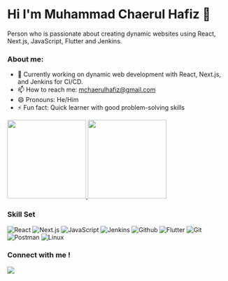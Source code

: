 # Hi I'm Muhammad Chaerul Hafiz 👋

Person who is passionate about creating dynamic websites using React, Next.js, JavaScript, Flutter and Jenkins.

### About me:

- 🌱 Currently working on dynamic web development with React, Next.js, and Jenkins for CI/CD.
- 📫 How to reach me: mchaerulhafiz@gmail.com
- 😄 Pronouns: He/Him
- ⚡ Fun fact: Quick learner with good problem-solving skills

</details>
<p align="left">
<a href="https://github.com/mchafiz">
  <img height="180em" src="https://github-readme-stats-eight-theta.vercel.app/api?username=mchafiz&show_icons=true&theme=nightowl&include_all_commits=true&count_private=true"/>
  <img height="180em" src="https://github-readme-stats-eight-theta.vercel.app/api/top-langs/?username=mchafiz&layout=compact&langs_count=8&theme=nightowl"/>
</a>
</p>

### Skill Set

![React](https://img.shields.io/badge/-React-61DAFB?style=for-the-badge&logo=react&logoColor=white)
![Next.js](https://img.shields.io/badge/-Next.js-000000?style=for-the-badge&logo=next.js&logoColor=white)
![JavaScript](https://img.shields.io/badge/-JavaScript-F7DF1E?style=for-the-badge&logo=javascript&logoColor=white)
![Jenkins](https://img.shields.io/badge/-Jenkins-D24939?style=for-the-badge&logo=jenkins&logoColor=white)
![Github](https://img.shields.io/badge/GitHub-100000?style=for-the-badge&logo=github&logoColor=white)
![Flutter](https://img.shields.io/badge/-Flutter-02569B?style=for-the-badge&logo=flutter&logoColor=white)
![Git](https://img.shields.io/badge/-Git-F05032?style=for-the-badge&logo=git&logoColor=white)
![Postman](https://img.shields.io/badge/-Postman-FF6C37?style=for-the-badge&logo=postman&logoColor=white)
![Linux](https://img.shields.io/badge/-Linux-FCC624?style=for-the-badge&logo=linux&logoColor=white)

### Connect with me !

<p>
    <a href="https://www.linkedin.com/in/mchaerulhafiz/" target="blank"><img src="https://img.shields.io/badge/-linkedin-181717?style=for-the-badge&logo=linkedin" /></a>
</p>
